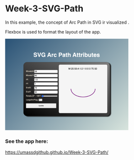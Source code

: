 # Week-3-SVG-Path
 
In this example, the concept of Arc Path in SVG ir visualized .

Flexbox is used to format the layout of the app.

<img src="./img/preview.png" width="400px">

### See the app here:
<a href="https://umassdgithub.github.io/Week-3-SVG-Path/">
https://umassdgithub.github.io/Week-3-SVG-Path/</a>
